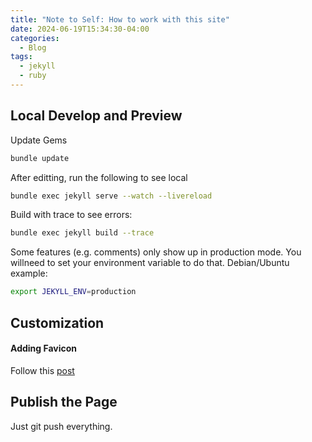 ```yaml
---
title: "Note to Self: How to work with this site"
date: 2024-06-19T15:34:30-04:00
categories:
  - Blog
tags:
  - jekyll
  - ruby
---
```


## Local Develop and Preview
Update Gems
```sh
bundle update
```

After editting, run the following to see local
```sh
bundle exec jekyll serve --watch --livereload
```

Build with trace to see errors:
```sh
bundle exec jekyll build --trace
```

Some features (e.g. comments) only show up in production mode. You willneed to set your environment variable to do that. Debian/Ubuntu example:
```sh
export JEKYLL_ENV=production
```

## Customization
#### Adding Favicon
Follow this [post](https://peateasea.de/add-favicon-to-mm-jekyll-site/)

## Publish the Page
Just git push everything.

